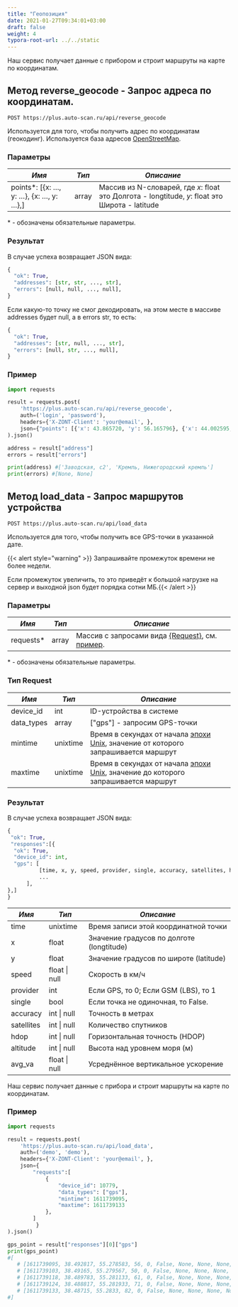```yaml
---
title: "Геопозиция"
date: 2021-01-27T09:34:01+03:00
draft: false
weight: 4
typora-root-url: ../../static
---
```


Наш сервис получает данные с прибором и строит маршруты на карте по координатам.

## Метод reverse_geocode - Запрос адреса по координатам.

`POST https://plus.auto-scan.ru/api/reverse_geocode`

Используется для того, чтобы получить адрес по координатам (геокодинг). Используется база адресов [OpenStreetMap](https://www.openstreetmap.org/about).

### Параметры

| *Имя*                                   | *Тип* | *Описание*                                                   |
| --------------------------------------- | ----- | ------------------------------------------------------------ |
| points\*: [{x: …, y: …}, {x: …, y: …},] | array | Массив из N-словарей, где *x*: float это Долгота - longtitude, *y*: float это Широта - latitude |

\* - обозначены обязательные параметры.

### Результат

В случае успеха возвращает JSON вида:

```python
{
  "ok": True,
  "addresses": [str, str, ..., str],
  "errors": [null, null, ..., null],
}
```

Если какую-то точку не смог декодировать, на этом месте в массиве addresses будет null, а в errors str, то есть:

```python
{
  "ok": True,
  "addresses": [str, null, ..., str],
  "errors": [null, str, ..., null],
}
```

### Пример

```python
import requests

result = requests.post(
    'https://plus.auto-scan.ru/api/reverse_geocode',
    auth=('login', 'password'),
    headers={'X-ZONT-Client': 'your@email', },
    json={"points": [{'x': 43.865720, 'y': 56.165796}, {'x': 44.002595, 'y': 56.328376}],}
).json()

address = result["address"]
errors = result["errors"]

print(address) #['Заводская, с2', 'Кремль, Нижегородский кремль']
print(errors) #[None, None]
```



## Метод load_data - Запрос маршрутов устройства

`POST https://plus.auto-scan.ru/api/load_data`

Используется для того, чтобы получить все GPS-точки в указанной дате.

{{< alert style="warning" >}} Запрашивайте промежуток времени не более недели.

 Если промежуток увеличить, то это приведёт к большой нагрузке на сервер и выходной json будет порядка сотни МБ.{{< /alert >}}

### Параметры

| *Имя*      | *Тип* | *Описание*                                                   |
| ---------- | ----- | ------------------------------------------------------------ |
| requests\* | array | Массив с запросами вида [{Request}](/api/geo/#тип-request), см. [пример](/api/geo/#пример-1). |

\* - обозначены обязательные параметры.

### Тип Request

| *Имя*      | *Тип*    | *Описание*                                                   |
| ---------- | -------- | ------------------------------------------------------------ |
| device_id  | int      | ID-устройства в системе                                      |
| data_types | array    | ["gps"] - запросим GPS-точки                                 |
| mintime    | unixtime | Время в секундах от начала [эпохи Unix](https://ru.wikipedia.org/wiki/Unix-%D0%B2%D1%80%D0%B5%D0%BC%D1%8F), значение от которого запрашивается маршрут |
| maxtime    | unixtime | Время в секундах от начала [эпохи Unix](https://ru.wikipedia.org/wiki/Unix-%D0%B2%D1%80%D0%B5%D0%BC%D1%8F), значение до которого запрашивается маршрут |

### Результат

В случае успеха возвращает JSON вида:

```python
{
 "ok": True,
 "responses":[{
  "ok": True,
  "device_id": int,
  "gps": [
          [time, x, y, speed, provider, single, accuracy, satellites, hdop, altitude, avg_va],
          ...
      ],
},]
}
```

| *Имя*      | *Тип*         | *Описание*                                |
| ---------- | ------------- | ----------------------------------------- |
| time       | unixtime      | Время записи этой координатной точки      |
| x          | float         | Значение градусов по долготе (longtitude) |
| y          | float         | Значение градусов по широте (latitude)    |
| speed      | float \| null | Скорость в км/ч                           |
| provider   | int           | Если GPS, то 0; Если GSM (LBS), то 1      |
| single     | bool          | Если точка не одиночная, то False.        |
| accuracy   | int \| null   | Точность в метрах                         |
| satellites | int \| null   | Количество спутников                      |
| hdop       | int \| null   | Горизонтальная точность (HDOP)            |
| altitude   | int \| null   | Высота над уровнем моря (м)               |
| avg_va     | float \| null | Усреднённое вертикальное ускорение        |

Наш сервис получает данные с прибора и строит маршруты на карте по координатам.

### Пример

```python
import requests

result = requests.post(
    'https://plus.auto-scan.ru/api/load_data',
    auth=('demo', 'demo'),
    headers={'X-ZONT-Client': 'your@email', },
    json={
        "requests":[
            {
                "device_id": 10779,
        		"data_types": ["gps"],
        		"mintime": 1611739095,
        		"maxtime": 1611739133
            },
        ]
         }
).json()

gps_point = result["responses"][0]["gps"]
print(gps_point) 
#[
   # [1611739095, 38.492817, 55.278583, 56, 0, False, None, None, None, None, None], 
   # [1611739103, 38.49165, 55.279567, 50, 0, False, None, None, None, None, None],
   # [1611739118, 38.489783, 55.281133, 61, 0, False, None, None, None, None, None],
   # [1611739124, 38.488817, 55.281933, 71, 0, False, None, None, None, None, None],
   # [1611739133, 38.48715, 55.2833, 82, 0, False, None, None, None, None, None]
#]
```
